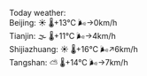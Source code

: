 Today weather:  
Beijing: ☀️ 🌡️+13°C 🌬️→0km/h  
Tianjin: 🌫  🌡️+11°C 🌬️→4km/h  
Shijiazhuang: ☀️ 🌡️+16°C 🌬️↗6km/h  
Tangshan: ⛅️  🌡️+14°C 🌬️→7km/h  
